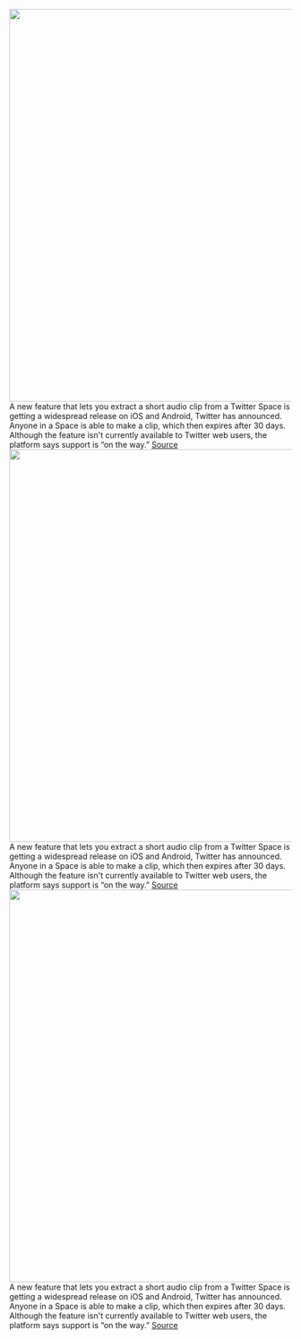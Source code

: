 <img src='https://cdn.vox-cdn.com/thumbor/ma3D7ZfEt8rUI8XtiNDHa-D8LZc=/0x0:1951x1301/1200x800/filters:focal(820x495:1132x807)/cdn.vox-cdn.com/uploads/chorus_image/image/71157816/FYIhvttXwAA6uVF.0.jpg' width='700px' /><br/>
A new feature that lets you extract a short audio clip from a Twitter Space is getting a widespread release on iOS and Android, Twitter has announced. Anyone in a Space is able to make a clip, which then expires after 30 days. Although the feature isn't currently available to Twitter web users, the platform says support is “on the way.”
<a href='https://www.theverge.com/2022/7/21/23272456/twitter-spaces-clipping-ios-android-widespread-rollout'> Source <a/><img src='https://cdn.vox-cdn.com/thumbor/ma3D7ZfEt8rUI8XtiNDHa-D8LZc=/0x0:1951x1301/1200x800/filters:focal(820x495:1132x807)/cdn.vox-cdn.com/uploads/chorus_image/image/71157816/FYIhvttXwAA6uVF.0.jpg' width='700px' /><br/>
A new feature that lets you extract a short audio clip from a Twitter Space is getting a widespread release on iOS and Android, Twitter has announced. Anyone in a Space is able to make a clip, which then expires after 30 days. Although the feature isn't currently available to Twitter web users, the platform says support is “on the way.”
<a href='https://www.theverge.com/2022/7/21/23272456/twitter-spaces-clipping-ios-android-widespread-rollout'> Source <a/><img src='https://cdn.vox-cdn.com/thumbor/ma3D7ZfEt8rUI8XtiNDHa-D8LZc=/0x0:1951x1301/1200x800/filters:focal(820x495:1132x807)/cdn.vox-cdn.com/uploads/chorus_image/image/71157816/FYIhvttXwAA6uVF.0.jpg' width='700px' /><br/>
A new feature that lets you extract a short audio clip from a Twitter Space is getting a widespread release on iOS and Android, Twitter has announced. Anyone in a Space is able to make a clip, which then expires after 30 days. Although the feature isn't currently available to Twitter web users, the platform says support is “on the way.”
<a href='https://www.theverge.com/2022/7/21/23272456/twitter-spaces-clipping-ios-android-widespread-rollout'> Source <a/>